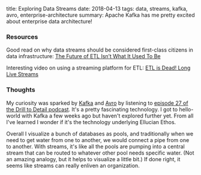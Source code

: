 title: Exploring Data Streams
date: 2018-04-13
tags: data, streams, kafka, avro, enterprise-architecture
summary: Apache Kafka has me pretty excited about enterprise data architecture!

### Resources

Good read on why data streams should be considered first-class citizens in data infrastructure: [The Future of ETL Isn’t What It Used To Be](https://www.confluent.io/blog/the-future-of-etl-isnt-what-it-used-to-be)

Interesting video on using a streaming platform for ETL: [ETL is Dead! Long Live Streams](https://vimeo.com/220846693/305dfdb663)

### Thoughts

My curiosity was sparked by [Kafka](https://kafka.apache.org) and [Avro](https://avro.apache.org) by listening to [episode 27 of the Drill to Detail podcast](https://www.drilltodetail.com/podcast/2017/5/22/drill-to-detail-ep27-apache-kafka-streaming-data-integration-and-schema-registry-with-special-guest-gwen-shapira). It's a pretty fascinating technology. I got to hello-world with Kafka a few weeks ago but haven't explored further yet. From all I've learned I wonder if it's the technology underlying Ellucian Ethos.

Overall I visualize a bunch of databases as pools, and traditionally when we need to get water from one to another, we would connect a pipe from one to another. With streams, it's like all the pools are pumping into a central stream that can be routed to whatever other pool needs specific water. (Not an amazing analogy, but it helps to visualize a little bit.) If done right, it seems like streams can really enliven an organization.
